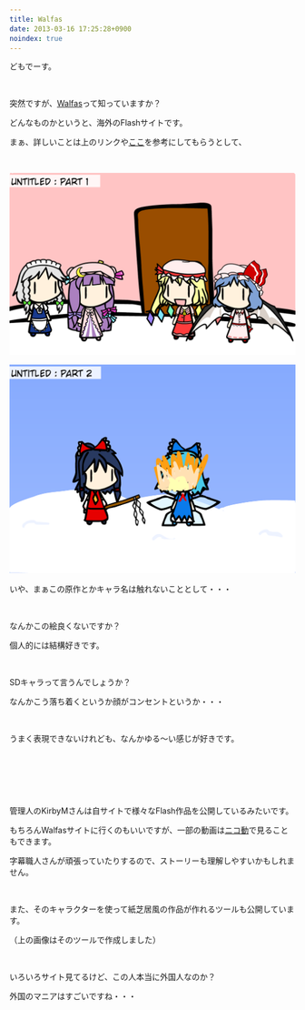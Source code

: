 ```yaml
---
title: Walfas
date: 2013-03-16 17:25:28+0900
noindex: true
---
```

<p>どもでーす。</p>
<p>&nbsp;</p>
<p>突然ですが、<a href="http://www.walfas.org/">Walfas</a>って知っていますか？</p>
<p>どんなものかというと、海外のFlashサイトです。</p>
<p>まぁ、詳しいことは上のリンクや<a href="http://dic.nicovideo.jp/a/walfas">ここ</a>を参考にしてもらうとして、</p>
<p>&nbsp;</p>

![](./Screenshot_from_2013-03-16_16:57:20.png)


![](./Screenshot_from_2013-03-16_17:13:19.png)

<p>いや、まぁこの原作とかキャラ名は触れないこととして・・・</p>
<p>&nbsp;</p>
<p>なんかこの絵良くないですか？</p>
<p>個人的には結構好きです。</p>
<p>&nbsp;</p>
<p>SDキャラって言うんでしょうか？</p>
<p>なんかこう落ち着くというか顔がコンセントというか・・・</p>
<p>&nbsp;</p>
<p>うまく表現できないけれども、なんかゆる〜い感じが好きです。</p>
<p>&nbsp;</p>
<p>&nbsp;</p>
<p>&nbsp;</p>
<p>管理人のKirbyMさんは自サイトで様々なFlash作品を公開しているみたいです。</p>
<p>もちろんWalfasサイトに行くのもいいですが、一部の動画は<a href="http://www.nicovideo.jp/mylist/4197576">ニコ動</a>で見ることもできます。</p>
<p>字幕職人さんが頑張っていたりするので、ストーリーも理解しやすいかもしれません。</p>
<p>&nbsp;</p>
<p>また、そのキャラクターを使って紙芝居風の作品が作れるツールも公開しています。</p>
<p>（上の画像はそのツールで作成しました）</p>
<p>&nbsp;</p>
<p>いろいろサイト見てるけど、この人本当に外国人なのか？</p>
<p>外国のマニアはすごいですね・・・</p>
